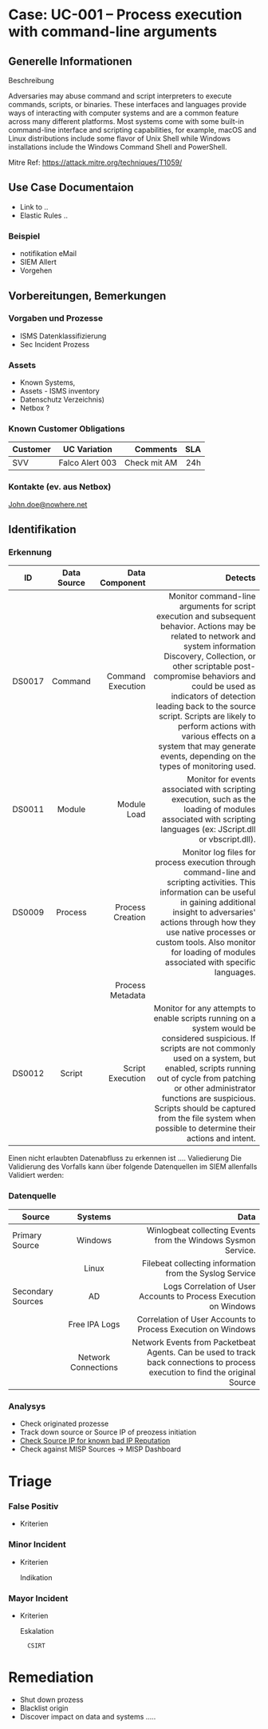 # Case:  UC-001 – Process execution with command-line arguments

## Generelle Informationen 
Beschreibung 

Adversaries may abuse command and script interpreters to execute commands, scripts, or binaries. These interfaces and languages provide ways of interacting with computer systems and are a common feature across many different platforms. Most systems come with some built-in command-line interface and scripting capabilities, for example, macOS and Linux distributions include some flavor of Unix Shell while Windows installations include the Windows Command Shell and PowerShell.

Mitre Ref: https://attack.mitre.org/techniques/T1059/


## Use Case Documentaion

- Link to ..
- Elastic Rules ..

### Beispiel

- notifikation eMail
- SIEM Allert
- Vorgehen 


## Vorbereitungen, Bemerkungen

### Vorgaben und Prozesse 
- ISMS Datenklassifizierung
- Sec Incident Prozess

### Assets

- Known Systems, 
- Assets - ISMS inventory
- Datenschutz Verzeichnis)
- Netbox ?


### Known Customer Obligations

| Customer   |      UC Variation      |  Comments | SLA |
|----------|:-------------:|------:|-----:|
|SVV| Falco Alert 003| Check mit AM | 24h|


### Kontakte (ev. aus Netbox)

John.doe@nowhere.net

## Identifikation 

### Erkennung 

| ID   |      Data Source      |  Data Component | Detects |
|----------|:-------------:|------:|-----:|
| DS0017 |  Command| Command Execution | Monitor command-line arguments for script execution and subsequent behavior. Actions may be related to network and system information Discovery, Collection, or other scriptable post-compromise behaviors and could be used as indicators of detection leading back to the source script. Scripts are likely to perform actions with various effects on a system that may generate events, depending on the types of monitoring used.|
|DS0011	|Module	|Module Load|Monitor for events associated with scripting execution, such as the loading of modules associated with scripting languages (ex: JScript.dll or vbscript.dll).|
|DS0009	|Process	|Process Creation|Monitor log files for process execution through command-line and scripting activities. This information can be useful in gaining additional insight to adversaries' actions through how they use native processes or custom tools. Also monitor for loading of modules associated with specific languages.|
| | |Process Metadata||Monitor contextual data about a running process, which may include information such as environment variables, image name, user/owner, or other information that may reveal abuse of system features. For example, consider monitoring for Windows Event ID (EID) 400, which shows the version of PowerShell executing in the EngineVersion field (which may also be relevant to detecting a potential Downgrade Attack) as well as if PowerShell is running locally or remotely in the HostName field. Furthermore, EID 400 may indicate the start time and EID 403 indicates the end time of a PowerShell session.[48]|
|DS0012	|Script	|Script Execution|Monitor for any attempts to enable scripts running on a system would be considered suspicious. If scripts are not commonly used on a system, but enabled, scripts running out of cycle from patching or other administrator functions are suspicious. Scripts should be captured from the file system when possible to determine their actions and intent.|


Einen nicht erlaubten Datenabfluss zu erkennen ist ....
Valiedierung 
Die Validierung des Vorfalls kann über folgende Datenquellen im SIEM allenfalls Validiert werden: 
      
### Datenquelle 

| Source   |      Systems      |  Data  |
|----------|:-------------:|------:|
|Primary Source	|Windows	|Winlogbeat collecting Events from the Windows Sysmon Service.|
|               |Linux	    |Filebeat collecting information from the Syslog Service|
|Secondary Sources|	AD      |Logs	Correlation of User Accounts to Process Execution on Windows|
|         |	Free IPA Logs	|Correlation of User Accounts to Process Execution on Windows|
| |	Network Connections	|Network Events from Packetbeat Agents. Can be used to track back connections to process execution to find the original Source|

### Analysys

- Check originated prozesse
- Track down source or Source IP of preozess initiation
- [Check Source IP for known bad IP Reputation](IP-Reputation-check.md)
- Check against MISP Sources -> MISP Dashboard



# Triage

### False Positiv

- Kriterien

### Minor Incident

- Kriterien

	Indikation

### Mayor Incident

- Kriterien

	Eskalation

		CSIRT



# Remediation 

- Shut down prozess
- Blacklist origin
- Discover impact on data and systems
.....
